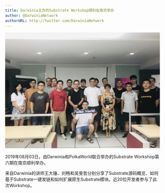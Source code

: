 ```yaml
---
title: Darwinia主办的Substrate Workshop顺利在南京举办
author: @DarwiniaNetwork
authorURL: http://twitter.com/DarwiniaNetwork
---
```


![](assets/doc4-1.jpeg)

2019年08月03日，由Darwinia和PolkaWorld联合举办的Substrate Workshop第六期在南京顺利举办。

<!--truncate-->

来自Darwinia的讲师王大锤、刘畅和吴旻哲分别分享了Substrate源码概览、如何基于Substrate一键发链和如何扩展原生Substrate模块。近20位开发者参与了此次Workshop。

